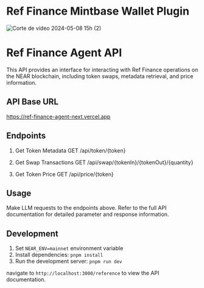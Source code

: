 # Ref Finance Mintbase Wallet Plugin

![Corte de vídeo 2024-05-08 15h (2)](https://github.com/Mintbase/ref-finance-agent-next/assets/5553483/74d91db8-d11d-4e62-9fc9-423ee2c3abc3)

# Ref Finance Agent API

This API provides an interface for interacting with Ref Finance operations on the NEAR blockchain, including token swaps, metadata retrieval, and price information.

## API Base URL

https://ref-finance-agent-next.vercel.app

## Endpoints

1. Get Token Metadata
   GET /api/token/{token}

2. Get Swap Transactions
   GET /api/swap/{tokenIn}/{tokenOut}/{quantity}

3. Get Token Price
   GET /api/price/{token}

## Usage

Make LLM requests to the endpoints above. Refer to the full API documentation for detailed parameter and response information.

## Development

1. Set `NEAR_ENV=mainnet` environment variable
2. Install dependencies: `pnpm install`
3. Run the development server: `pnpm run dev`

navigate to `http://localhost:3000/reference` to view the API documentation.
